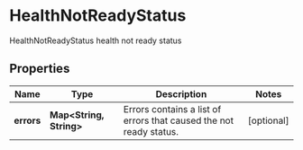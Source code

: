 

# HealthNotReadyStatus

HealthNotReadyStatus health not ready status
## Properties

Name | Type | Description | Notes
------------ | ------------- | ------------- | -------------
**errors** | **Map&lt;String, String&gt;** | Errors contains a list of errors that caused the not ready status. |  [optional]



